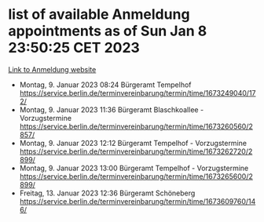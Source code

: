 # list of available Anmeldung appointments as of Sun Jan  8 23:50:25 CET 2023
[Link to Anmeldung website](https://service.berlin.de/terminvereinbarung/termin/tag.php?termin=0&anliegen[]=120686&dienstleisterlist=122210,122217,327316,122219,327312,122227,327314,122231,327346,122243,327348,122252,329742,122260,329745,122262,329748,122254,329751,122271,327278,122273,327274,122277,327276,330436,122280,327294,122282,327290,122284,327292,327539,122291,327270,122285,327266,122286,327264,122296,327268,150230,329760,122301,327282,122297,327286,122294,327284,122312,329763,122314,329775,122304,327330,122311,327334,122309,327332,122281,327352,122279,329772,122276,327324,122274,327326,122267,329766,122246,327318,122251,327320,122257,327322,122208,327298,122226,327300,121362,121364&herkunft=http%3A%2F%2Fservice.berlin.de%2Fdienstleistung%2F120686%2F)
- Montag, 9. Januar 2023 08:24 Bürgeramt Tempelhof https://service.berlin.de/terminvereinbarung/termin/time/1673249040/172/
- Montag, 9. Januar 2023 11:36 Bürgeramt Blaschkoallee - Vorzugstermine https://service.berlin.de/terminvereinbarung/termin/time/1673260560/2857/
- Montag, 9. Januar 2023 12:12 Bürgeramt Tempelhof - Vorzugstermine https://service.berlin.de/terminvereinbarung/termin/time/1673262720/2899/
- Montag, 9. Januar 2023 13:00 Bürgeramt Tempelhof - Vorzugstermine https://service.berlin.de/terminvereinbarung/termin/time/1673265600/2899/
- Freitag, 13. Januar 2023 12:36 Bürgeramt Schöneberg https://service.berlin.de/terminvereinbarung/termin/time/1673609760/146/
